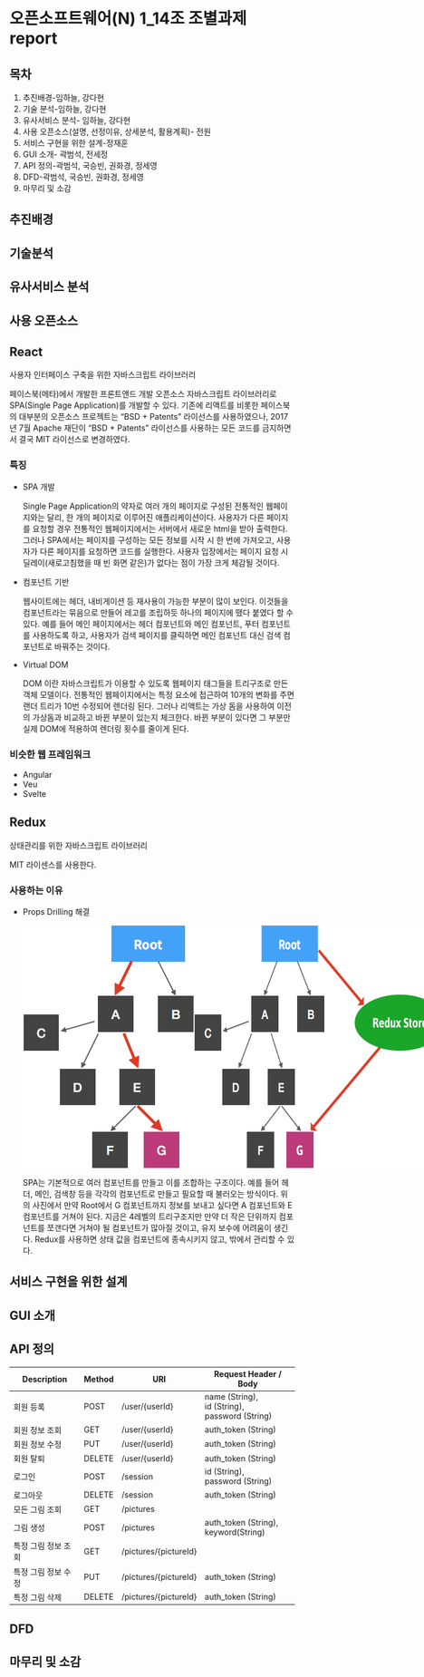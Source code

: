 # 오픈소프트웨어(N) 1_14조 조별과제 report

## 목차

1. 추진배경-임하늘, 강다현
2. 기술 분석-임하늘, 강다현
3. 유사서비스 분석- 임하늘, 강다현
4. 사용 오픈소스(설명, 선정이유, 상세분석, 활용계획)- 전원
5. 서비스 구현을 위한 설계-정재훈
6. GUI 소개- 곽범석, 전세정
7. API 정의-곽범석, 국승빈, 권화경, 정세영
8. DFD-곽범석, 국승빈, 권화경, 정세영
9. 마무리 및 소감

## 추진배경

## 기술분석

## 유사서비스 분석

## 사용 오픈소스

## React

사용자 인터페이스 구축을 위한 자바스크립트 라이브러리

페이스북(메타)에서 개발한 프론트앤드 개발 오픈소스 자바스크립트 라이브러리로 SPA(Single Page Application)를 개발할 수 있다. 기존에 리액트를 비롯한 페이스북의 대부분의 오픈소스 프로젝트는 “BSD + Patents” 라이선스를 사용하였으나, 2017년 7월 Apache 재단이 “BSD + Patents” 라이선스를 사용하는 모든 코드를 금지하면서 결국 MIT 라이선스로 변경하였다.

### 특징

-   SPA 개발

    Single Page Application의 약자로 여러 개의 페이지로 구성된 전통적인 웹페이지와는 달리, 한 개의 페이지로 이루어진 애플리케이션이다. 사용자가 다른 페이지를 요청할 경우 전통적인 웹페이지에서는 서버에서 새로운 html을 받아 출력한다. 그러나 SPA에서는 페이지를 구성하는 모든 정보를 시작 시 한 번에 가져오고, 사용자가 다른 페이지를 요청하면 코드를 실행한다. 사용자 입장에서는 페이지 요청 시 딜레이(새로고침했을 때 빈 화면 같은)가 없다는 점이 가장 크게 체감될 것이다.

-   컴포넌트 기반

    웹사이트에는 헤더, 내비게이션 등 재사용이 가능한 부분이 많이 보인다. 이것들을 컴포넌트라는 묶음으로 만들어 레고를 조립하듯 하나의 페이지에 뗐다 붙였다 할 수 있다. 예를 들어 메인 페이지에서는 헤더 컴포넌트와 메인 컴포넌트, 푸터 컴포넌트를 사용하도록 하고, 사용자가 검색 페이지를 클릭하면 메인 컴포넌트 대신 검색 컴포넌트로 바꿔주는 것이다.

-   Virtual DOM

    DOM 이란 자바스크립트가 이용할 수 있도록 웹페이지 태그들을 트리구조로 만든 객체 모델이다. 전통적인 웹페이지에서는 특정 요소에 접근하여 10개의 변화를 주면 랜더 트리가 10번 수정되어 렌더링 된다. 그러나 리액트는 가상 돔을 사용하여 이전의 가상돔과 비교하고 바뀐 부분이 있는지 체크한다. 바뀐 부분이 있다면 그 부분만 실제 DOM에 적용하여 렌더링 횟수를 줄이게 된다.

### 비슷한 웹 프레임워크

-   Angular
-   Veu
-   Svelte

## Redux

상태관리를 위한 자바스크립트 라이브러리

MIT 라이센스를 사용한다.

### 사용하는 이유

-   Props Drilling 해결

      <div style="display:flex; flex-direction:row">
      <img src="./image/props_drilling.png">
      <img src="./image/store.png">
      </div>

    SPA는 기본적으로 여러 컴포넌트를 만들고 이를 조합하는 구조이다. 예를 들어 헤더, 메인, 검색창 등을 각각의 컴포넌트로 만들고 필요할 때 불러오는 방식이다. 위의 사진에서 만약 Root에서 G 컴포넌트까지 정보를 보내고 싶다면 A 컴포넌트와 E 컴포넌트를 거쳐야 된다. 지금은 4레벨의 트리구조지만 만약 더 작은 단위까지 컴포넌트를 쪼갠다면 거쳐야 될 컴포넌트가 많아질 것이고, 유지 보수에 어려움이 생긴다. Redux를 사용하면 상태 값을 컴포넌트에 종속시키지 않고, 밖에서 관리할 수 있다.

## 서비스 구현을 위한 설계

## GUI 소개

## API 정의
| Description | Method | URI | Request Header / Body |
| --- | --- | --- | --- |
| 회원 등록 | POST | /user/{userId} | name (String),<br>id (String),<br>password (String) |
| 회원 정보 조회 | GET | /user/{userId} | auth_token (String) |
| 회원 정보 수정 | PUT | /user/{userId} | auth_token (String) |
| 회원 탈퇴 | DELETE | /user/{userId} | auth_token (String) |
| 로그인 | POST | /session | id (String),<br>password (String) |
| 로그아웃 | DELETE | /session | auth_token (String) |
| 모든 그림 조회 | GET | /pictures |  |
| 그림 생성 | POST | /pictures | auth_token (String),<br>keyword(String) |
| 특정 그림 정보 조회 | GET | /pictures/{pictureId} |  |
| 특정 그림 정보 수정 | PUT | /pictures/{pictureId} | auth_token (String) |
| 특정 그림 삭제 | DELETE | /pictures/{pictureId} | auth_token (String) |

## DFD

## 마무리 및 소감
